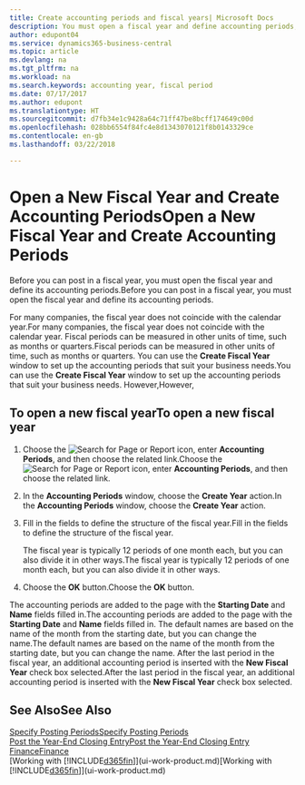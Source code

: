 ```yaml
---
title: Create accounting periods and fiscal years| Microsoft Docs
description: You must open a fiscal year and define accounting periods, before you can post in a fiscal year.
author: edupont04
ms.service: dynamics365-business-central
ms.topic: article
ms.devlang: na
ms.tgt_pltfrm: na
ms.workload: na
ms.search.keywords: accounting year, fiscal period
ms.date: 07/17/2017
ms.author: edupont
ms.translationtype: HT
ms.sourcegitcommit: d7fb34e1c9428a64c71ff47be8bcff174649c00d
ms.openlocfilehash: 028bb6554f84fc4e8d1343070121f8b0143329ce
ms.contentlocale: en-gb
ms.lasthandoff: 03/22/2018

---
```

# <a name="open-a-new-fiscal-year-and-create-accounting-periods"></a><span data-ttu-id="82026-103">Open a New Fiscal Year and Create Accounting Periods</span><span class="sxs-lookup"><span data-stu-id="82026-103">Open a New Fiscal Year and Create Accounting Periods</span></span>
<span data-ttu-id="82026-104">Before you can post in a fiscal year, you must open the fiscal year and define its accounting periods.</span><span class="sxs-lookup"><span data-stu-id="82026-104">Before you can post in a fiscal year, you must open the fiscal year and define its accounting periods.</span></span>  

<span data-ttu-id="82026-105">For many companies, the fiscal year does not coincide with the calendar year.</span><span class="sxs-lookup"><span data-stu-id="82026-105">For many companies, the fiscal year does not coincide with the calendar year.</span></span> <span data-ttu-id="82026-106">Fiscal periods can be measured in other units of time, such as months or quarters.</span><span class="sxs-lookup"><span data-stu-id="82026-106">Fiscal periods can be measured in other units of time, such as months or quarters.</span></span> <span data-ttu-id="82026-107">You can use the **Create Fiscal Year** window to set up the accounting periods that suit your business needs.</span><span class="sxs-lookup"><span data-stu-id="82026-107">You can use the **Create Fiscal Year** window to set up the accounting periods that suit your business needs.</span></span> <span data-ttu-id="82026-108">However,</span><span class="sxs-lookup"><span data-stu-id="82026-108">However,</span></span>   

## <a name="to-open-a-new-fiscal-year"></a><span data-ttu-id="82026-109">To open a new fiscal year</span><span class="sxs-lookup"><span data-stu-id="82026-109">To open a new fiscal year</span></span>
1. <span data-ttu-id="82026-110">Choose the ![Search for Page or Report](media/ui-search/search_small.png "Search for Page or Report icon") icon, enter **Accounting Periods**, and then choose the related link.</span><span class="sxs-lookup"><span data-stu-id="82026-110">Choose the ![Search for Page or Report](media/ui-search/search_small.png "Search for Page or Report icon") icon, enter **Accounting Periods**, and then choose the related link.</span></span>
2. <span data-ttu-id="82026-111">In the **Accounting Periods** window, choose the **Create Year** action.</span><span class="sxs-lookup"><span data-stu-id="82026-111">In the **Accounting Periods** window, choose the **Create Year** action.</span></span>
3. <span data-ttu-id="82026-112">Fill in the fields to define the structure of the fiscal year.</span><span class="sxs-lookup"><span data-stu-id="82026-112">Fill in the fields to define the structure of the fiscal year.</span></span>

    <span data-ttu-id="82026-113">The fiscal year is typically 12 periods of one month each, but you can also divide it in other ways.</span><span class="sxs-lookup"><span data-stu-id="82026-113">The fiscal year is typically 12 periods of one month each, but you can also divide it in other ways.</span></span>
4. <span data-ttu-id="82026-114">Choose the **OK** button.</span><span class="sxs-lookup"><span data-stu-id="82026-114">Choose the **OK** button.</span></span>

<span data-ttu-id="82026-115">The accounting periods are added to the page with the **Starting Date** and **Name** fields filled in.</span><span class="sxs-lookup"><span data-stu-id="82026-115">The accounting periods are added to the page with the **Starting Date** and **Name** fields filled in.</span></span> <span data-ttu-id="82026-116">The default names are based on the name of the month from the starting date, but you can change the name.</span><span class="sxs-lookup"><span data-stu-id="82026-116">The default names are based on the name of the month from the starting date, but you can change the name.</span></span> <span data-ttu-id="82026-117">After the last period in the fiscal year, an additional accounting period is inserted with the **New Fiscal Year** check box selected.</span><span class="sxs-lookup"><span data-stu-id="82026-117">After the last period in the fiscal year, an additional accounting period is inserted with the **New Fiscal Year** check box selected.</span></span>  


## <a name="see-also"></a><span data-ttu-id="82026-118">See Also</span><span class="sxs-lookup"><span data-stu-id="82026-118">See Also</span></span>
[<span data-ttu-id="82026-119">Specify Posting Periods</span><span class="sxs-lookup"><span data-stu-id="82026-119">Specify Posting Periods</span></span>](finance-how-specify-posting-periods.md)  
[<span data-ttu-id="82026-120">Post the Year-End Closing Entry</span><span class="sxs-lookup"><span data-stu-id="82026-120">Post the Year-End Closing Entry</span></span>](year-how-post-year-end-close-entry.md)  
[<span data-ttu-id="82026-121">Finance</span><span class="sxs-lookup"><span data-stu-id="82026-121">Finance</span></span>](finance.md)  
<span data-ttu-id="82026-122">[Working with [!INCLUDE[d365fin](includes/d365fin_md.md)]](ui-work-product.md)</span><span class="sxs-lookup"><span data-stu-id="82026-122">[Working with [!INCLUDE[d365fin](includes/d365fin_md.md)]](ui-work-product.md)</span></span>

